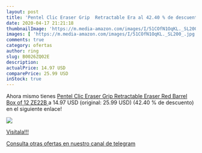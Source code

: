```yaml
---
layout: post
title: 'Pentel Clic Eraser Grip  Retractable Era al 42.40 % de descuento'
date: 2020-04-17 21:21:18
thumbnailImage: 'https://m.media-amazon.com/images/I/51COfN1OqKL._SL200_.jpg'
images: [ 'https://m.media-amazon.com/images/I/51COfN1OqKL._SL200_.jpg' ]
comments: true
category: ofertas
author: ring
slug: B0026ZQ02E
description:
actualPrice: 14.97 USD
comparePrice: 25.99 USD
inStock: true
---
```


Ahora mismo tienes [Pentel Clic Eraser Grip  Retractable Eraser  Red Barrel  Box of 12  ZE22B ](https://www.amazon.com/dp/B0026ZQ02E/?tag=redken08-20) a 14.97 USD (original: 25.99 USD) (42.40 %  de descuento) en el siguiente enlace!

[![](https://m.media-amazon.com/images/I/51COfN1OqKL._SL200_.jpg)](https://www.amazon.com/dp/B0026ZQ02E/?tag=redken08-20)

[Visítala!!!](https://www.amazon.com/dp/B0026ZQ02E/?tag=redken08-20)

[Consulta otras ofertas en nuestro canal de telegram](https://t.me/s/ofertas25)
